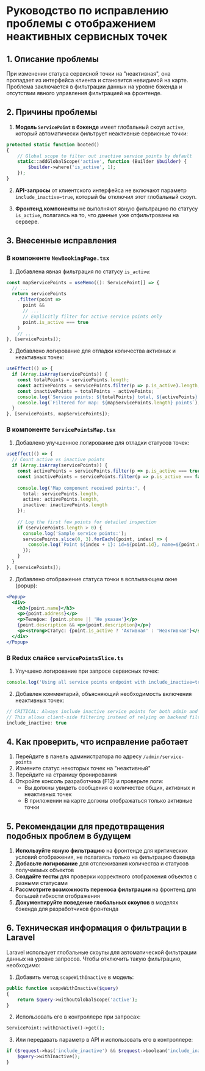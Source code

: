 # Руководство по исправлению проблемы с отображением неактивных сервисных точек

## 1. Описание проблемы

При изменении статуса сервисной точки на "неактивная", она пропадает из интерфейса клиента и становится невидимой на карте. Проблема заключается в фильтрации данных на уровне бэкенда и отсутствии явного управления фильтрацией на фронтенде.

## 2. Причины проблемы

1. **Модель `ServicePoint` в бэкенде** имеет глобальный скоуп `active`, который автоматически фильтрует неактивные сервисные точки:

```php
protected static function booted()
{
    // Global scope to filter out inactive service points by default
    static::addGlobalScope('active', function (Builder $builder) {
        $builder->where('is_active', 1);
    });
}
```

2. **API-запросы** от клиентского интерфейса не включают параметр `include_inactive=true`, который бы отключил этот глобальный скоуп.

3. **Фронтенд компоненты** не выполняют явную фильтрацию по статусу `is_active`, полагаясь на то, что данные уже отфильтрованы на сервере.

## 3. Внесенные исправления

### В компоненте `NewBookingPage.tsx`

1. Добавлена явная фильтрация по статусу `is_active`:

```typescript
const mapServicePoints = useMemo((): ServicePoint[] => {
  // ...
  return servicePoints
    .filter(point => 
      point && 
      // ...
      // Explicitly filter for active service points only
      point.is_active === true
    )
    // ...
}, [servicePoints]);
```

2. Добавлено логирование для отладки количества активных и неактивных точек:

```typescript
useEffect(() => {
  if (Array.isArray(servicePoints)) {
    const totalPoints = servicePoints.length;
    const activePoints = servicePoints.filter(p => p.is_active).length;
    const inactivePoints = totalPoints - activePoints;
    console.log(`Service points: ${totalPoints} total, ${activePoints} active, ${inactivePoints} inactive`);
    console.log(`Filtered for map: ${mapServicePoints.length} points`);
  }
}, [servicePoints, mapServicePoints]);
```

### В компоненте `ServicePointsMap.tsx`

1. Добавлено улучшенное логирование для отладки статусов точек:

```typescript
useEffect(() => {
  // Count active vs inactive points
  if (Array.isArray(servicePoints)) {
    const activePoints = servicePoints.filter(p => p.is_active === true);
    const inactivePoints = servicePoints.filter(p => p.is_active === false);
    
    console.log('Map component received points:', {
      total: servicePoints.length,
      active: activePoints.length,
      inactive: inactivePoints.length
    });
    
    // Log the first few points for detailed inspection
    if (servicePoints.length > 0) {
      console.log('Sample service points:');
      servicePoints.slice(0, 3).forEach((point, index) => {
        console.log(`Point ${index + 1}: id=${point.id}, name=${point.name}, is_active=${point.is_active}`);
      });
    }
  }
}, [servicePoints]);
```

2. Добавлено отображение статуса точки в всплывающем окне (popup):

```jsx
<Popup>
  <div>
    <h3>{point.name}</h3>
    <p>{point.address}</p>
    <p>Телефон: {point.phone || 'Не указан'}</p>
    {point.description && <p>{point.description}</p>}
    <p><strong>Статус: {point.is_active ? 'Активная' : 'Неактивная'}</strong></p>
  </div>
</Popup>
```

### В Redux слайсе `servicePointsSlice.ts`

1. Улучшено логирование при запросе сервисных точек:

```typescript
console.log('Using all service points endpoint with include_inactive=true, this should include BOTH active AND inactive points');
```

2. Добавлен комментарий, объясняющий необходимость включения неактивных точек:

```typescript
// CRITICAL: Always include inactive service points for both admin and client interfaces
// This allows client-side filtering instead of relying on backend filtering
include_inactive: true
```

## 4. Как проверить, что исправление работает

1. Перейдите в панель администратора по адресу `/admin/service-points`
2. Измените статус некоторых точек на "неактивный"
3. Перейдите на страницу бронирования
4. Откройте консоль разработчика (F12) и проверьте логи:
   - Вы должны увидеть сообщения о количестве общих, активных и неактивных точек
   - В приложении на карте должны отображаться только активные точки

## 5. Рекомендации для предотвращения подобных проблем в будущем

1. **Используйте явную фильтрацию** на фронтенде для критических условий отображения, не полагаясь только на фильтрацию бэкенда
2. **Добавьте логирование** для отслеживания количества и статусов получаемых объектов
3. **Создайте тесты** для проверки корректного отображения объектов с разными статусами
4. **Рассмотрите возможность переноса фильтрации** на фронтенд для большей гибкости отображения
5. **Документируйте поведение глобальных скоупов** в моделях бэкенда для разработчиков фронтенда

## 6. Техническая информация о фильтрации в Laravel

Laravel использует глобальные скоупы для автоматической фильтрации данных на уровне запросов. Чтобы отключить такую фильтрацию, необходимо:

1. Добавить метод `scopeWithInactive` в модель:

```php
public function scopeWithInactive($query)
{
    return $query->withoutGlobalScope('active');
}
```

2. Использовать его в контроллере при запросах:

```php
ServicePoint::withInactive()->get();
```

3. Или передавать параметр в API и использовать его в контроллере:

```php
if ($request->has('include_inactive') && $request->boolean('include_inactive')) {
    $query->withInactive();
}
``` 